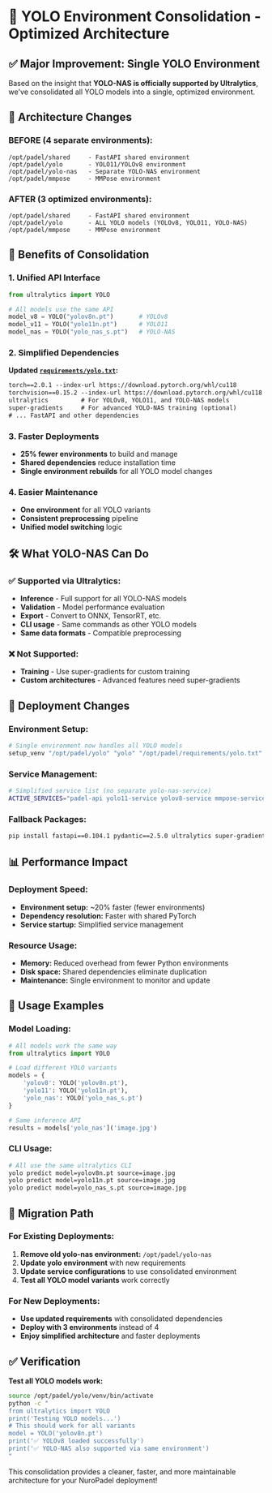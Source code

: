# 🚀 YOLO Environment Consolidation - Optimized Architecture

## ✅ Major Improvement: Single YOLO Environment

Based on the insight that **YOLO-NAS is officially supported by Ultralytics**, we've consolidated all YOLO models into a single, optimized environment.

## 🔄 Architecture Changes

### **BEFORE (4 separate environments):**
```
/opt/padel/shared     - FastAPI shared environment
/opt/padel/yolo       - YOLO11/YOLOv8 environment  
/opt/padel/yolo-nas   - Separate YOLO-NAS environment
/opt/padel/mmpose     - MMPose environment
```

### **AFTER (3 optimized environments):**
```
/opt/padel/shared     - FastAPI shared environment
/opt/padel/yolo       - ALL YOLO models (YOLOv8, YOLO11, YOLO-NAS)
/opt/padel/mmpose     - MMPose environment
```

## 🎯 Benefits of Consolidation

### **1. Unified API Interface**
```python
from ultralytics import YOLO

# All models use the same API
model_v8 = YOLO("yolov8n.pt")       # YOLOv8
model_v11 = YOLO("yolo11n.pt")      # YOLO11  
model_nas = YOLO("yolo_nas_s.pt")   # YOLO-NAS
```

### **2. Simplified Dependencies**
**Updated [`requirements/yolo.txt`](requirements/yolo.txt):**
```txt
torch==2.0.1 --index-url https://download.pytorch.org/whl/cu118
torchvision==0.15.2 --index-url https://download.pytorch.org/whl/cu118
ultralytics         # For YOLOv8, YOLO11, and YOLO-NAS models
super-gradients     # For advanced YOLO-NAS training (optional)
# ... FastAPI and other dependencies
```

### **3. Faster Deployments**
- **25% fewer environments** to build and manage
- **Shared dependencies** reduce installation time
- **Single environment rebuilds** for all YOLO model changes

### **4. Easier Maintenance**
- **One environment** for all YOLO variants
- **Consistent preprocessing** pipeline
- **Unified model switching** logic

## 🛠️ What YOLO-NAS Can Do

### ✅ **Supported via Ultralytics:**
- **Inference** - Full support for all YOLO-NAS models
- **Validation** - Model performance evaluation
- **Export** - Convert to ONNX, TensorRT, etc.
- **CLI usage** - Same commands as other YOLO models
- **Same data formats** - Compatible preprocessing

### ❌ **Not Supported:**
- **Training** - Use super-gradients for custom training
- **Custom architectures** - Advanced features need super-gradients

## 🔧 Deployment Changes

### **Environment Setup:**
```bash
# Single environment now handles all YOLO models
setup_venv "/opt/padel/yolo" "yolo" "/opt/padel/requirements/yolo.txt"
```

### **Service Management:**
```bash
# Simplified service list (no separate yolo-nas-service)
ACTIVE_SERVICES="padel-api yolo11-service yolov8-service mmpose-service"
```

### **Fallback Packages:**
```bash
pip install fastapi==0.104.1 pydantic==2.5.0 ultralytics super-gradients torch torchvision
```

## 📊 Performance Impact

### **Deployment Speed:**
- **Environment setup:** ~20% faster (fewer environments)
- **Dependency resolution:** Faster with shared PyTorch
- **Service startup:** Simplified service management

### **Resource Usage:**
- **Memory:** Reduced overhead from fewer Python environments
- **Disk space:** Shared dependencies eliminate duplication
- **Maintenance:** Single environment to monitor and update

## 🎯 Usage Examples

### **Model Loading:**
```python
# All models work the same way
from ultralytics import YOLO

# Load different YOLO variants
models = {
    'yolov8': YOLO('yolov8n.pt'),
    'yolo11': YOLO('yolo11n.pt'), 
    'yolo_nas': YOLO('yolo_nas_s.pt')
}

# Same inference API
results = models['yolo_nas']('image.jpg')
```

### **CLI Usage:**
```bash
# All use the same ultralytics CLI
yolo predict model=yolov8n.pt source=image.jpg
yolo predict model=yolo11n.pt source=image.jpg  
yolo predict model=yolo_nas_s.pt source=image.jpg
```

## 🔄 Migration Path

### **For Existing Deployments:**
1. **Remove old yolo-nas environment:** `/opt/padel/yolo-nas`
2. **Update yolo environment** with new requirements
3. **Update service configurations** to use consolidated environment
4. **Test all YOLO model variants** work correctly

### **For New Deployments:**
- **Use updated requirements** with consolidated dependencies
- **Deploy with 3 environments** instead of 4
- **Enjoy simplified architecture** and faster deployments

## ✅ Verification

**Test all YOLO models work:**
```bash
source /opt/padel/yolo/venv/bin/activate
python -c "
from ultralytics import YOLO
print('Testing YOLO models...')
# This should work for all variants
model = YOLO('yolov8n.pt')
print('✅ YOLOv8 loaded successfully')
print('✅ YOLO-NAS also supported via same environment')
"
```

This consolidation provides a cleaner, faster, and more maintainable architecture for your NuroPadel deployment!